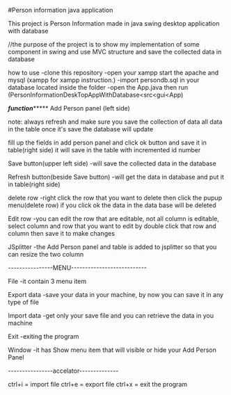 #Person information java application

This project is Person Information made in java swing desktop application with database

//the purpose of the project is to show my implementation of some component in swing and use MVC structure  and save the collected data in database

how to use
-clone this repository 
-open your xampp start the apache and mysql (xampp for xampp instruction.)
-import persondb.sql in your database located inside the folder
-open the App.java then run (PersonInformationDeskTopAppWithDatabase<src<gui<App)

*********************function**************************
Add Person panel (left side) 

note:
always refresh and make sure you save the collection of data
all data in the table once it's save the database will update

fill up the fields in add person panel and click ok button and save it in table(right side)
it will save in the table with incremented id number

Save button(upper left side) 
-will save the collected data in the database

Refresh button(beside Save button)
-will get the data in database and put it in table(right side)

delete row
-right click the row that you want to delete then click the pupup menu(delete row) if you click ok the data in the data base will be deleted

Edit row
-you can edit the row that are editable, not all column is editable, select column and row that you want to edit by double click that row and column then save it to make changes

JSplitter
-the Add Person panel and table is added to jsplitter so that you can resize the two column

----------------MENU---------------------------

File
-it contain 3 menu item

Export data
-save your data in your machine, by now you can save it in any type of file

Import data
-get only your save file and you can retrieve the data in you machine

Exit
-exiting the program

Window
-it has Show menu item that will visible or hide your Add Person Panel

----------------accelator--------------

ctrl+i  = import file
ctrl+e = export file
ctrl+x = exit the program



